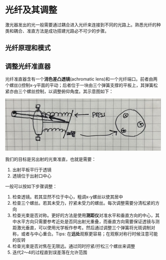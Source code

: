 # 光纤及其调整
激光器发出的光一般需要通过耦合进入光纤来连接到不同的光路上。熟悉光纤的种类和耦合、准直方法是成功搭建光路必不可少的步骤。

## 光纤原理和模式



## 调整光纤准直器

光纤准直器含有一个**消色差凸透镜**(achromatic lens)和一个光纤端口。前者由两个螺丝()控制x-y平面的平动；后者位于一块由三个弹簧支撑的平板上，其弹簧松紧亦由三个螺丝控制，以调整俯仰角度。其示意图如下：

![](Fiber_collimator.jpg)

我们的目标是另出射的光束准直，也就是需要：
1. 出射平板平行于透镜
2. 透镜位于出射口中心
   
一般可以按如下步骤调整：
1. 检查透镜。若其显然不位于中心，粗调x-y螺丝以使其居中
2. 检查三个螺丝。若其未受力，拧紧未受力的螺丝。每次调整需要分清松紧的方向
3. 检查光束是否对称。更好的方法是使用**测距仪**对准水平和垂直方向的中心，其中水平方向只需要参考近处是否同出射光重叠，而垂直方向需要保证透镜与测距激光垂直，可以使用光学板作参考。然后通过调整三个弹簧将光斑调制对称，或者与中心重合。Tips: 在**远处**观察更容易；在观察对称行时候注意可能的反转
4. 检查光束是否对焦在无限远。通过同时拧紧/拧松三个螺丝来调整
5. 迭代2～4的过程直到误差落在允许范围

